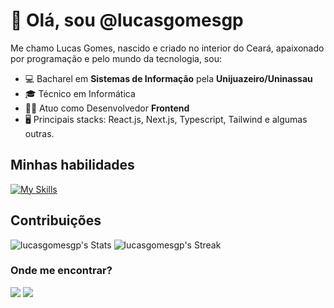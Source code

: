 # 👋 Olá, sou @lucasgomesgp
 
Me chamo Lucas Gomes, nascido e criado no interior do Ceará, apaixonado por programação e pelo mundo da tecnologia, sou:
- 💻 Bacharel em **Sistemas de Informação** pela **Unijuazeiro/Uninassau**
- 🎓 Técnico em Informática
- 👨‍💻 Atuo como Desenvolvedor **Frontend**
- 🖥 Principais stacks: React.js, Next.js, Typescript, Tailwind e algumas outras.

## Minhas habilidades
[![My Skills](https://skillicons.dev/icons?i=html,css,js,typescript,sass,react,nextjs,vite,tailwind,redux,firebase,gcp,remix,aws,postgres,supabase,git,github,vercel,linux,figma,jest,cypress,vitest)](https://skillicons.dev)

## Contribuições
![lucasgomesgp's Stats](https://github-readme-stats.vercel.app/api?username=lucasgomesgp&theme=tokyonight&show_icons=true&hide_border=true&count_private=true)
![lucasgomesgp's Streak](https://github-readme-streak-stats.herokuapp.com/?user=lucasgomesgp&theme=tokyonight&hide_border=true)

### Onde me encontrar?
<a href="https://www.linkedin.com/in/lucas-gomes-aab356173/" target="_blank"><img src="https://img.shields.io/badge/LinkedIn-0077B5?style=for-the-badge&logo=linkedin&logoColor=white" target="_blank"></a> 
<a href="https://dev.to/lucas_gomesgp" target="_blank"><img src="https://img.shields.io/badge/dev.to-0A0A0A?style=for-the-badge&logo=dev.to&logoColor=white" target="_blank"></a> 
